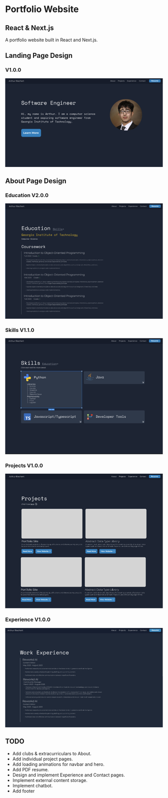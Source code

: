 # Portfolio Website
## React & Next.js
A portfolio website built in React and Next.js.

## Landing Page Design
### V1.0.0
![Landing Design Screenshot](/readme-assets/landing_figma_design_100.png)

## About Page Design
### Education V2.0.0
![About Design Screenshot](/readme-assets/about_figma_design_200.png)
### Skills V1.1.0
![Skills Design Screenshot](/readme-assets/skills_figma_design_200.png)
### Projects V1.0.0
![Projects Design Screenshot](/readme-assets/projects_figma_design_100.png)
### Experience V1.0.0
![Experience Design Screenshot](/readme-assets/experience_figma_design_100.png)

## TODO
- Add clubs & extracurriculars to About.
- Add individual project pages.
- Add loading animations for navbar and hero.
- Add PDF resume.
- Design and implement Experience and Contact pages.
- Implement external content storage.
- Implement chatbot.
- Add footer
